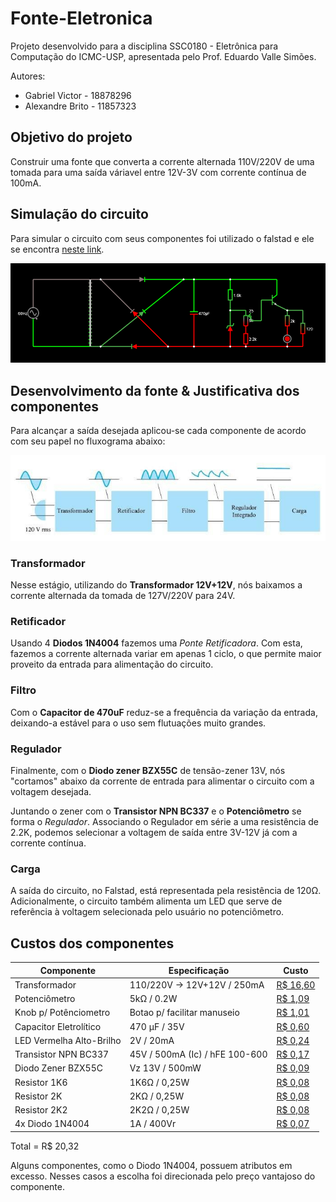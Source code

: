 # Fonte-Eletronica
Projeto desenvolvido para a disciplina SSC0180 - Eletrônica para Computação do ICMC-USP, apresentada pelo Prof. Eduardo Valle Simões.

Autores:
-   Gabriel Victor - 18878296
-   Alexandre Brito - 11857323

## Objetivo do projeto
Construir uma fonte que converta a corrente alternada 110V/220V de uma tomada para uma saída váriavel entre 12V-3V com corrente contínua de 100mA.

## Simulação do circuito
Para simular o circuito com seus componentes foi utilizado o falstad e ele se encontra [neste link](http://tinyurl.com/ydbdvrwy).

[![diagrama do circuito no falstad](/imgs/fonte-falstad.png "Simulação no Falstad")](http://tinyurl.com/ydbdvrwy)

## Desenvolvimento da fonte & Justificativa dos componentes
Para alcançar a saída desejada aplicou-se cada componente de acordo com seu papel no fluxograma abaixo:

![fluxograma do desenvolvimento](/imgs/fonte-fluxograma.jpg)

### Transformador
Nesse estágio, utilizando do **Transformador 12V+12V**, nós baixamos a corrente alternada da tomada de 127V/220V para 24V.

### Retificador
Usando 4 **Diodos 1N4004** fazemos uma *Ponte Retificadora*. Com esta, fazemos a corrente alternada variar em apenas 1 ciclo, o que permite maior proveito da entrada para alimentação do circuito.

### Filtro
Com o **Capacitor de 470uF** reduz-se a frequência da variação da entrada, deixando-a estável para o uso sem flutuações muito grandes.

### Regulador
Finalmente, com o **Diodo zener BZX55C** de tensão-zener 13V, nós "cortamos" abaixo da corrente de entrada para alimentar o circuito com a voltagem desejada.

Juntando o zener com o **Transistor NPN BC337** e o **Potenciômetro** se forma o *Regulador*. Associando o Regulador em série a uma resistência de 2.2K, podemos selecionar a voltagem de saída entre 3V-12V já com a corrente contínua.

### Carga
A saída do circuito, no Falstad, está representada pela resistência de 120Ω. Adicionalmente, o circuito também alimenta um LED que serve de referência à voltagem selecionada pelo usuário no potenciômetro.

## Custos dos componentes
|Componente|Especificação|Custo|
|----------|-------------|-----|
|Transformador|110/220V -> 12V+12V / 250mA|[R$ 16,60](https://www.baudaeletronica.com.br/transformador-trafo-12v-12v-250ma-110-220vac.html)|
|Potenciômetro|5kΩ / 0.2W|[R$ 1,09](https://www.baudaeletronica.com.br/potenciometro-linear-de-5k-5000.html)|
|Knob p/ Potênciometro|Botao p/ facilitar manuseio|[R$ 1,01](https://www.baudaeletronica.com.br/knob-para-potenciometro-cinza-com-vermelho.html)|
|Capacitor Eletrolítico|470 μF / 35V|[R$ 0,60](https://www.baudaeletronica.com.br/capacitor-eletrolitico-470uf-35v.html)|
|LED Vermelha Alto-Brilho|2V / 20mA|[R$ 0,24](https://www.baudaeletronica.com.br/led-de-alto-brilho-vermelho.html)|
|Transistor NPN BC337|45V / 500mA (Ic) / hFE 100-600|[R$ 0,17](https://www.baudaeletronica.com.br/transistor-npn-bc337.html)|
|Diodo Zener BZX55C|Vz 13V / 500mW|[R$ 0,09](https://www.baudaeletronica.com.br/diodo-zener-bzx55c-13v-0-5w.html)|
|Resistor 1K6|1K6Ω / 0,25W|[R$ 0,08](https://www.baudaeletronica.com.br/resistor-1k6-5-1-4w.html)|
|Resistor 2K|2KΩ / 0,25W|[R$ 0,08](https://www.baudaeletronica.com.br/resistor-2k-5-1-4w.html)|
|Resistor 2K2|2K2Ω / 0,25W|[R$ 0,08](https://www.baudaeletronica.com.br/resistor-2k2-5-1-4w.html)|
|4x Diodo 1N4004|1A / 400Vr|[R$ 0,07](https://www.baudaeletronica.com.br/diodo-1n4004.html)|

Total = R$ 20,32

Alguns componentes, como o Diodo 1N4004, possuem atributos em excesso. Nesses casos a escolha foi direcionada pelo preço vantajoso do componente.